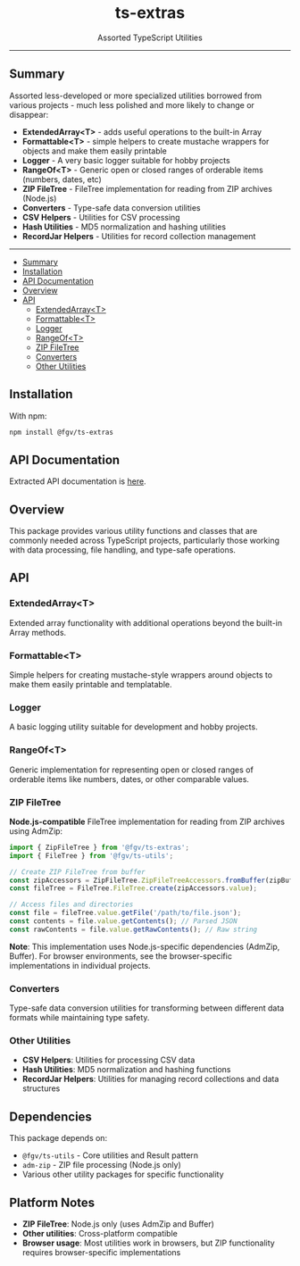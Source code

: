 <div align="center">
  <h1>ts-extras</h1>
  Assorted TypeScript Utilities
</div>

<hr/>

## Summary

Assorted less-developed or more specialized utilities borrowed from various projects - much less polished and more likely to change or disappear:

* **ExtendedArray\<T\>** - adds useful operations to the built-in Array
* **Formattable\<T\>** - simple helpers to create mustache wrappers for objects and make them easily printable  
* **Logger** - A very basic logger suitable for hobby projects
* **RangeOf\<T\>** - Generic open or closed ranges of orderable items (numbers, dates, etc)
* **ZIP FileTree** - FileTree implementation for reading from ZIP archives (Node.js)
* **Converters** - Type-safe data conversion utilities
* **CSV Helpers** - Utilities for CSV processing
* **Hash Utilities** - MD5 normalization and hashing utilities
* **RecordJar Helpers** - Utilities for record collection management

---

- [Summary](#summary)
- [Installation](#installation)
- [API Documentation](#api-documentation)
- [Overview](#overview)
- [API](#api)
  - [ExtendedArray\<T\>](#extendedarrayt)
  - [Formattable\<T\>](#formattablet)
  - [Logger](#logger)
  - [RangeOf\<T\>](#rangeoft)
  - [ZIP FileTree](#zip-filetree)
  - [Converters](#converters)
  - [Other Utilities](#other-utilities)

## Installation

With npm:
```sh
npm install @fgv/ts-extras
```

## API Documentation
Extracted API documentation is [here](./docs/ts-extras.md).

## Overview

This package provides various utility functions and classes that are commonly needed across TypeScript projects, particularly those working with data processing, file handling, and type-safe operations.

## API

### ExtendedArray\<T\>

Extended array functionality with additional operations beyond the built-in Array methods.

### Formattable\<T\>

Simple helpers for creating mustache-style wrappers around objects to make them easily printable and templatable.

### Logger

A basic logging utility suitable for development and hobby projects.

### RangeOf\<T\>

Generic implementation for representing open or closed ranges of orderable items like numbers, dates, or other comparable values.

### ZIP FileTree

**Node.js-compatible** FileTree implementation for reading from ZIP archives using AdmZip:

```typescript
import { ZipFileTree } from '@fgv/ts-extras';
import { FileTree } from '@fgv/ts-utils';

// Create ZIP FileTree from buffer
const zipAccessors = ZipFileTree.ZipFileTreeAccessors.fromBuffer(zipBuffer);
const fileTree = FileTree.FileTree.create(zipAccessors.value);

// Access files and directories
const file = fileTree.value.getFile('/path/to/file.json');
const contents = file.value.getContents(); // Parsed JSON
const rawContents = file.value.getRawContents(); // Raw string
```

**Note**: This implementation uses Node.js-specific dependencies (AdmZip, Buffer). For browser environments, see the browser-specific implementations in individual projects.

### Converters  

Type-safe data conversion utilities for transforming between different data formats while maintaining type safety.

### Other Utilities

- **CSV Helpers**: Utilities for processing CSV data
- **Hash Utilities**: MD5 normalization and hashing functions
- **RecordJar Helpers**: Utilities for managing record collections and data structures

## Dependencies

This package depends on:
- `@fgv/ts-utils` - Core utilities and Result pattern
- `adm-zip` - ZIP file processing (Node.js only)
- Various other utility packages for specific functionality

## Platform Notes

- **ZIP FileTree**: Node.js only (uses AdmZip and Buffer)  
- **Other utilities**: Cross-platform compatible
- **Browser usage**: Most utilities work in browsers, but ZIP functionality requires browser-specific implementations
